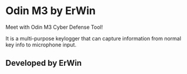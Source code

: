 # Odin M3 by ErWin

Meet with Odin M3 Cyber Defense Tool!

It is a multi-purpose keylogger that can capture information from normal key info to microphone input.

Developed by ErWin
---------------------
